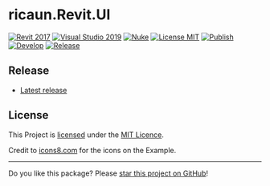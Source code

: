 # ricaun.Revit.UI

[![Revit 2017](https://img.shields.io/badge/Revit-2017+-blue.svg)](../..)
[![Visual Studio 2019](https://img.shields.io/badge/Visual%20Studio%202019-16.11.7+-blue)](../..)
[![Nuke](https://img.shields.io/badge/Nuke-Build-blue)](https://nuke.build/)
[![License MIT](https://img.shields.io/badge/License-MIT-blue.svg)](LICENSE)
[![Publish](../../actions/workflows/Publish.yml/badge.svg)](../../actions)
[![Develop](../../actions/workflows/Develop.yml/badge.svg)](../../actions)
[![Release](https://img.shields.io/nuget/v/ricaun.Revit.UI?logo=nuget&label=release&color=blue)](https://www.nuget.org/packages/ricaun.Revit.UI)

## Release

* [Latest release](../../releases/latest)

## License

This Project is [licensed](LICENSE) under the [MIT Licence](https://en.wikipedia.org/wiki/MIT_License).

Credit to [icons8.com](https://icons8.com/) for the icons on the Example.

---

Do you like this package? Please [star this project on GitHub](../../stargazers)!